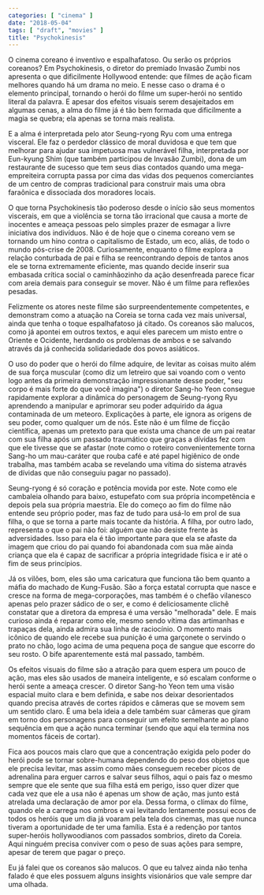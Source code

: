 ```yaml
---
categories: [ "cinema" ]
date: "2018-05-04"
tags: [ "draft", "movies" ]
title: "Psychokinesis"
---
```

O cinema coreano é inventivo e espalhafatoso. Ou serão os próprios
coreanos? Em Psychokinesis, o diretor do premiado Invasão Zumbi nos
apresenta o que dificilmente Hollywood entende: que filmes de ação
ficam melhores quando há um drama no meio. E nesse caso o drama é o
elemento principal, tornando o herói do filme um super-herói no sentido
literal da palavra. E apesar dos efeitos visuais serem desajeitados em
algumas cenas, a alma do filme já é tão bem formada que dificilmente
a magia se quebra; ela apenas se torna mais realista.

E a alma é interpretada pelo ator Seung-ryong Ryu com uma entrega
visceral. Ele faz o perdedor clássico de moral duvidosa e que tem que
melhorar para ajudar sua impetuosa mas vulnerável filha, interpretada
por Eun-kyung Shim (que também participou de Invasão Zumbi),
dona de um restaurante de sucesso que tem seus dias contados quando
uma mega-empreiteira corrupta passa por cima das vidas dos pequenos
comerciantes de um centro de compras tradicional para construir mais
uma obra faraônica e dissociada dos moradores locais.

O que torna Psychokinesis tão poderoso desde o início são seus
momentos viscerais, em que a violência se torna tão irracional que
causa a morte de inocentes e ameaça pessoas pelo simples prazer de
esmagar a livre iniciativa dos indivíduos. Não é de hoje que o cinema
coreano vem se tornando um hino contra o capitalismo de Estado, um eco,
aliás, de todo o mundo pós-crise de 2008. Curiosamente, enquanto o
filme explora a relação conturbada de pai e filha se reencontrando
depois de tantos anos ele se torna extremamente eficiente, mas quando
decide inserir sua embasada crítica social o caminhãozinho da ação
desenfreada parece ficar com areia demais para conseguir se mover. Não
é um filme para reflexões pesadas.

Felizmente os atores neste filme são surpreendentemente competentes, e
demonstram como a atuação na Coreia se torna cada vez mais universal,
ainda que tenha o toque espalhafatoso já citado. Os coreanos são
malucos, como já apontei em outros textos, e aqui eles parecem um misto
entre o Oriente e Ocidente, herdando os problemas de ambos e se salvando
através da já conhecida solidariedade dos povos asiáticos.

O uso do poder que o herói do filme adquire, de levitar as coisas muito
além de sua força muscular (como diz um letreiro que sai voando com o
vento logo antes da primeira demonstração impressionante desse poder,
"seu corpo é mais forte do que você imagina") o diretor Sang-ho Yeon
consegue rapidamente explorar a dinâmica do personagem de Seung-ryong
Ryu aprendendo a manipular e aprimorar seu poder adquirido da água
contaminada de um meteoro. Explicações à parte, ele ignora as
origens de seu poder, como qualquer um de nós. Este não é um filme
de ficção científica, apenas um pretexto para que exista uma chance
de um pai reatar com sua filha após um passado traumático que graças
a dívidas fez com que ele tivesse que se afastar (note como o roteiro
convenientemente torna Sang-ho um mau-caráter que rouba café e até
papel higiênico de onde trabalha, mas também acaba se revelando uma
vítima do sistema através de dívidas que não conseguiu pagar no
passado).

Seung-ryong é só coração e potência movida por este. Note como ele
cambaleia olhando para baixo, estupefato com sua própria incompetência
e depois pela sua própria maestria. Ele do começo ao fim do filme não
entende seu próprio poder, mas faz de tudo para usá-lo em prol de sua
filha, o que se torna a parte mais tocante da história. A filha, por
outro lado, representa o que o pai não foi: alguém que não desiste
frente às adversidades. Isso para ela é tão importante para que ela
se afaste da imagem que criou do pai quando foi abandonada com sua mãe
ainda criança que ela é capaz de sacrificar a própria integridade
física e ir até o fim de seus princípios.

Já os vilões, bom, eles são uma caricatura que funciona tão bem quanto
a máfia do machado de Kung-Fusão. São a força estatal corrupta que
nasce e cresce na forma de mega-corporações, mas também é o chefão
vilanesco apenas pelo prazer sádico de o ser, e como é deliciosamente
clichê constatar que a diretora da empresa é uma versão "melhorada"
dele. E mais curioso ainda é reparar como ele, mesmo sendo vítima das
artimanhas e trapaças dela, ainda admira sua linha de raciocínio. O
momento mais icônico de quando ele recebe sua punição é uma garçonete
o servindo o prato no chão, logo acima de uma pequena poça de sangue que
escorre do seu rosto. O bife aparentemente está mal passado, também.

Os efeitos visuais do filme são a atração para quem espera um pouco
de ação, mas eles são usados de maneira inteligente, e só escalam
conforme o herói sente a ameaça crescer. O diretor Sang-ho Yeon
tem uma visão espacial muito clara e bem definida, e sabe nos deixar
desorientados quando precisa através de cortes rápidos e câmeras que
se movem sem um sentido claro. É uma bela ideia a dele também suar
câmeras que giram em torno dos personagens para conseguir um efeito
semelhante ao plano sequência em que a ação nunca terminar (sendo
que aqui ela termina nos momentos fáceis de cortar).

Fica aos poucos mais claro que que a concentração exigida pelo poder
do herói pode se tornar sobre-humana dependendo do peso dos objetos
que ele precisa levitar, mas assim como mães conseguem receber picos
de adrenalina para erguer carros e salvar seus filhos, aqui o pais faz o
mesmo sempre que ele sente que sua filha está em perigo, isso quer dizer
que cada vez que ele a usa não é apenas um show de ação, mas junto
está atrelada uma declaração de amor por ela. Dessa forma, o clímax
do filme, quando ele a carrega nos ombros e vai levitando lentamente
possui ecos de todos os heróis que um dia já voaram pela tela dos
cinemas, mas que nunca tiveram a oportunidade de ter uma família. Esta
é a redenção por tantos super-heróis hollywoodianos com passados
sombrios, direto da Coreia. Aqui ninguém precisa conviver com o peso
de suas ações para sempre, apesar de terem que pagar o preço.

Eu já falei que os coreanos são malucos. O que eu talvez ainda não
tenha falado é que eles possuem alguns insights visionários que vale
sempre dar uma olhada.
